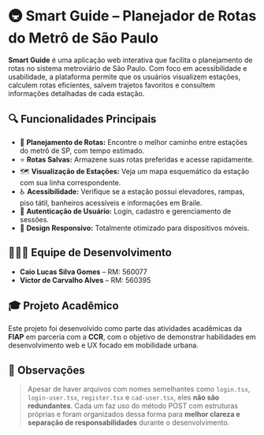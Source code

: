 
# 🚇 Smart Guide – Planejador de Rotas do Metrô de São Paulo

**Smart Guide** é uma aplicação web interativa que facilita o planejamento de rotas no sistema metroviário de São Paulo. Com foco em acessibilidade e usabilidade, a plataforma permite que os usuários visualizem estações, calculem rotas eficientes, salvem trajetos favoritos e consultem informações detalhadas de cada estação.

## 🔍 Funcionalidades Principais

- 🚉 **Planejamento de Rotas:** Encontre o melhor caminho entre estações do metrô de SP, com tempo estimado.
- ⭐ **Rotas Salvas:** Armazene suas rotas preferidas e acesse rapidamente.
- 🗺️ **Visualização de Estações:** Veja um mapa esquemático da estação com sua linha correspondente.
- ♿ **Acessibilidade:** Verifique se a estação possui elevadores, rampas, piso tátil, banheiros acessíveis e informações em Braile.
- 🔐 **Autenticação de Usuário:** Login, cadastro e gerenciamento de sessões.
- 📱 **Design Responsivo:** Totalmente otimizado para dispositivos móveis.

## 👨‍👩‍👦 Equipe de Desenvolvimento

- **Caio Lucas Silva Gomes** – RM: 560077  
- **Victor de Carvalho Alves** – RM: 560395

## 🎓 Projeto Acadêmico

Este projeto foi desenvolvido como parte das atividades acadêmicas da **FIAP** em parceria com a **CCR**, com o objetivo de demonstrar habilidades em desenvolvimento web e UX focado em mobilidade urbana.

## 📌 Observações

> Apesar de haver arquivos com nomes semelhantes como `login.tsx`, `login-user.tsx`, `register.tsx` e `cad-user.tsx`, eles **não são redundantes**. Cada um faz uso do método POST com estruturas próprias e foram organizados dessa forma para **melhor clareza e separação de responsabilidades** durante o desenvolvimento.

